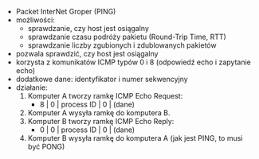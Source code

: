 
- Packet InterNet Groper (PING)
- możliwości:
	- sprawdzanie, czy host jest osiągalny
	- sprawdzanie czasu podróży pakietu (Round-Trip Time, RTT)
	- sprawdzanie liczby zgubionych i zdublowanych pakietów
- pozwala sprawdzić, czy host jest osiągalny
- korzysta z komunikatów ICMP typów 0 i 8 (odpowiedź echo i zapytanie echo)
- dodatkowe dane: identyfikator i numer sekwencyjny
- działanie:
	1. Komputer A tworzy ramkę ICMP Echo Request: 
		- 8 | 0 | process ID | 0 | (dane)
	2. Komputer A wysyła ramkę do komputera B.
	3. Komputer B tworzy ramkę ICMP Echo Reply:
		-  0 | 0 | process ID | 0 | (dane)
	4. Komputer B wysyła ramkę do komputera A (jak jest PING, to musi być PONG)